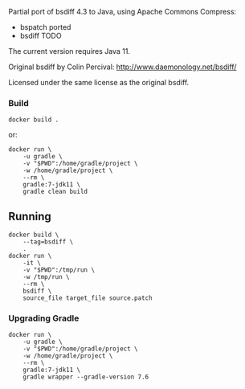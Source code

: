 Partial port of bsdiff 4.3 to Java, using Apache Commons Compress:
- bspatch ported
- bsdiff TODO

The current version requires Java 11.

Original bsdiff by Colin Percival:
    http://www.daemonology.net/bsdiff/

Licensed under the same license as the original bsdiff.

### Build

    docker build .

or:

    docker run \
        -u gradle \
        -v "$PWD":/home/gradle/project \
        -w /home/gradle/project \
        --rm \
        gradle:7-jdk11 \
        gradle clean build

## Running

    docker build \
        --tag=bsdiff \
        .
    docker run \
        -it \
        -v "$PWD":/tmp/run \
        -w /tmp/run \
        --rm \
        bsdiff \
        source_file target_file source.patch

### Upgrading Gradle

    docker run \
        -u gradle \
        -v "$PWD":/home/gradle/project \
        -w /home/gradle/project \
        --rm \
        gradle:7-jdk11 \
        gradle wrapper --gradle-version 7.6
